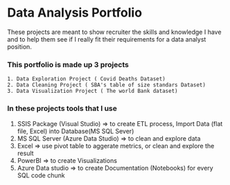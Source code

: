 # Data Analysis Portfolio
These projects are meant to show recruiter the skills and knowledge I have and to help them see if I really fit their requirements for a data analyst position.

### This portfolio is made up 3 projects

    1. Data Exploration Project ( Covid Deaths Dataset)
    2. Data Cleaning Project ( SBA's table of size standars Dataset)
    3. Data Visualization Project ( The world Bank dataset)
   
    
### In these projects tools that I use 

  1. SSIS Package (Visual Studio) => to create ETL process, Import Data (flat file, Excel) into Database(MS SQL Sever)
  2. MS SQL Server (Azure Data Studio) => to clean and explore data 
  3. Excel => use pivot table to aggerate metrics, or clean and explore the result 
  4. PowerBI => to create Visualizations
  5. Azure Data studio => to create Documentation (Notebooks) for every SQL code chunk
  
  
